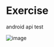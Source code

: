 # Exercise
android api test



![image](https://github.com/a2r2aaa/ExerciseUnigis/assets/40769259/dfcb6c67-c236-4c4a-b011-7dbe9402a706)

